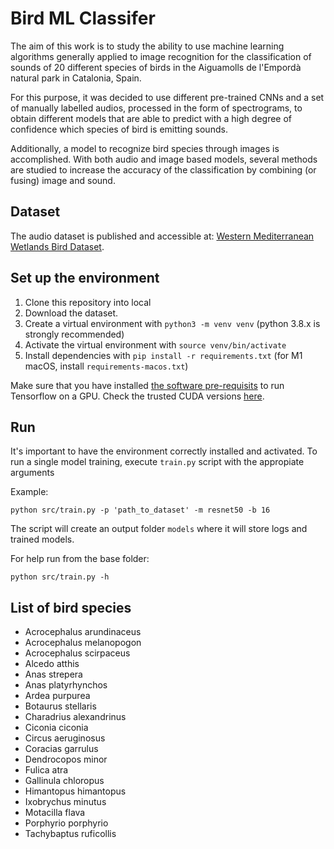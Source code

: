 # Bird ML Classifer

The aim of this work is to study the ability to use machine learning algorithms generally applied to image recognition for the classification of sounds of 20 different species of birds in the Aiguamolls de l'Empordà natural park in Catalonia, Spain.

For this purpose, it was decided to use different pre-trained CNNs and a set of manually labelled audios, processed in the form of spectrograms, to obtain different models that are able to predict with a high degree of confidence which species of bird is emitting sounds.

Additionally, a model to recognize bird species through images is accomplished. With both audio and image based models, several methods are studied to increase the accuracy of the classification by combining (or fusing) image and sound.

## Dataset

The audio dataset is published and accessible at: [Western Mediterranean Wetlands Bird Dataset](https://zenodo.org/record/5093173).

## Set up the environment

1. Clone this repository into local
2. Download the dataset.
3. Create a virtual environment with `python3 -m venv venv` (python 3.8.x is strongly recommended)
4. Activate the virtual environment with `source venv/bin/activate`
5. Install dependencies with `pip install -r requirements.txt` (for M1 macOS, install `requirements-macos.txt`)

Make sure that you have installed [the software pre-requisits](https://www.tensorflow.org/install/gpu#software_requirements) to run Tensorflow on a GPU. Check the trusted CUDA versions [here](https://www.tensorflow.org/install/source#tested_build_configurations).

## Run

It's important to have the environment correctly installed and activated. To run a single model training, execute `train.py` script with the appropiate arguments

Example:
```
python src/train.py -p 'path_to_dataset' -m resnet50 -b 16
```

The script will create an output folder `models` where it will store logs and trained models.

For help run from the base folder:
```
python src/train.py -h
```

## List of bird species

- Acrocephalus arundinaceus
- Acrocephalus melanopogon
- Acrocephalus scirpaceus
- Alcedo atthis
- Anas strepera
- Anas platyrhynchos
- Ardea purpurea
- Botaurus stellaris
- Charadrius alexandrinus
- Ciconia ciconia
- Circus aeruginosus
- Coracias garrulus
- Dendrocopos minor
- Fulica atra
- Gallinula chloropus
- Himantopus himantopus
- Ixobrychus minutus
- Motacilla flava
- Porphyrio porphyrio
- Tachybaptus ruficollis
